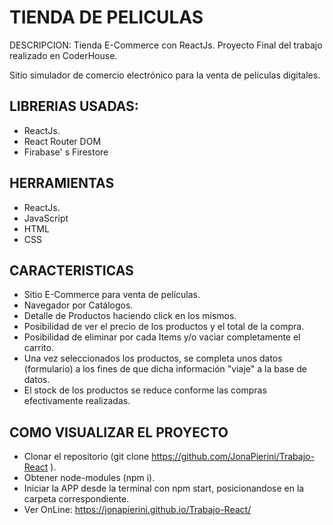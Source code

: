 # TIENDA DE PELICULAS

DESCRIPCION: Tienda E-Commerce con ReactJs. Proyecto Final del trabajo realizado en CoderHouse. 

Sitio simulador de comercio electrónico para la venta de películas digitales. 

## LIBRERIAS USADAS:

- ReactJs.
- React Router DOM
- Firabase' s Firestore

## HERRAMIENTAS

- ReactJs.
- JavaScript
- HTML
- CSS

## CARACTERISTICAS

- Sitio E-Commerce para venta de películas.
- Navegador por Catálogos.
- Detalle de Productos haciendo click en los mismos.
- Posibilidad de ver el precio de los productos y el total de la compra.
- Posibilidad de eliminar por cada Items y/o vaciar completamente el carrito.
- Una vez seleccionados los productos, se completa unos datos (formulario) a los fines de que dicha información "viaje" a la base de datos.
- El stock de los productos se reduce conforme las compras efectivamente realizadas. 

## COMO VISUALIZAR EL PROYECTO

- Clonar el repositorio (git clone https://github.com/JonaPierini/Trabajo-React ).
- Obtener node-modules (npm i).
- Iniciar la APP desde la terminal con npm start, posicionandose en la carpeta correspondiente.
- Ver OnLine: https://jonapierini.github.io/Trabajo-React/

